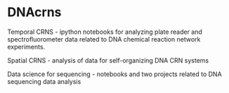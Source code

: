 # DNAcrns

Temporal CRNS - ipython notebooks for analyzing plate reader and spectrofluorometer data related to DNA chemical reaction network experiments.

Spatial CRNS - analysis of data for self-organizing DNA CRN systems

Data science for sequencing - notebooks and two projects related to DNA sequencing data analysis

